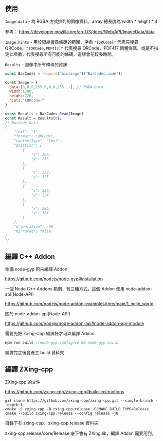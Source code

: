 ## 使用

`Image.data` - 為 RGBA 方式排列的圖像資料，array 總長度為 width * height * 4

參考： https://developer.mozilla.org/en-US/docs/Web/API/ImageData/data

`Image.hints` - 用於限縮搜尋條碼的範圍，字串 `"[QRCode]"` 代表只搜尋QRCode，`"[QRCode,PDF417]"` 代表搜尋 QRCode，PDF417 兩種條碼，或是不指定此參數，代表搜尋所有可能的條碼，這樣會花較多時間。

`Results` - 圖像中所有條碼的資訊

```js
const BarCodes = require("bindings")("BarCodes.node");

const Image = {
  data:[0,0,0,255,0,0,0,255...], // RGBA Data
  width:1280,
  height:720,
  hints:"[QRCode]" 
}

const Results = BarCodes.Read(Image)
const Result = Results[0];
/* BarCode Data
{
    "text": "1",
    "format": "QRCode",
    "contentType": "Text",
    "position": [
        {
            "x": 205,
            "y": 256
        },
        {
            "x": 252,
            "y": 175
        },
        {
            "x": 334,
            "y": 224
        },
        {
            "x": 285,
            "y": 304
        }
    ],
    "orientation": -59,
    "mirrored": false
}
*/
```

## 編譯 C++ Addon

準備 node-gyp 用來編譯 Addon

https://github.com/nodejs/node-gyp#installation

一個 Node C++ Addons 範例，有三種方式，這個 Addon 使用 node-addon-api(Node-API)

https://github.com/nodejs/node-addon-examples/tree/main/1_hello_world

關於 node-addon-api(Node-API)

https://github.com/nodejs/node-addon-api#node-addon-api-module

需要先把 Zxing-Cpp 編譯好才可以編譯 Addon

```js
npm run build //node-gyp configure && node-gyp build
```

編譯完之後會產生 build 資料夾

## 編譯 ZXing-cpp

ZXing-cpp 的文件

https://github.com/zxing-cpp/zxing-cpp#build-instructions

```
git clone https://github.com/zxing-cpp/zxing-cpp.git --single-branch --depth 1
cmake -S zxing-cpp -B zxing-cpp.release -DCMAKE_BUILD_TYPE=Release
cmake --build zxing-cpp.release --config release -j8
```

目錄下有 zxing-cpp、zxing-cpp.release 資料夾

zxing-cpp.release/core/Release 底下會有 ZXing.lib，編譯 Addon 需要用到。



